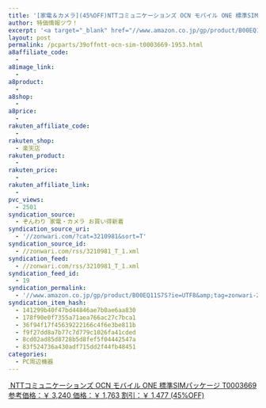 ```yaml
---
title: '[家電＆カメラ](45%OFF)NTTコミュニケーションズ OCN モバイル ONE 標準SIMパッケージ T0003669 ￥1,763'
author: 特価情報ツウ！
excerpt: '<a target="_blank" href="//www.amazon.co.jp/gp/product/B00EQ11S7S?ie=UTF8&amp;tag=zonwari-22&amp;linkCode=as2&amp;camp=247&amp;creative=7399&amp;creativeASIN=B00EQ11S7S"><img src="//ecx.images-amazon.com/images/I/416QcY0j6VL._SL100_.jpg"><br>NTT&#12467;&#12511;&#12517;&#12491;&#12465;&#12540;&#12471;&#12519;&#12531;&#12474; OCN &#12514;&#12496;&#12452;&#12523; ONE &#27161;&#28310;SIM&#12497;&#12483;&#12465;&#12540;&#12472; T0003669<br>&#21442;&#32771;&#20385;&#26684;&#65306;&#65509; 3,240<br>&#20385;&#26684;&#65306;&#65509; 1,763<br>&#21106;&#24341;&#65306;&#65509; 1,477 (45%OFF)</a>'
layout: post
permalink: /pcparts/39offntt-ocn-sim-t0003669-1953.html
a8affiliate_code:
  -
a8image_link:
  -
a8product:
  -
a8shop:
  -
a8price:
  -
rakuten_affiliate_code:
  -
rakuten_shop:
  - 楽天店
rakuten_product:
  -
rakuten_price:
  -
rakuten_affiliate_link:
  -
pvc_views:
  - 2501
syndication_source:
  - ぞんわり 家電・カメラ お買い得新着
syndication_source_uri:
  - '//zonwari.com/?cat=3210981&sort=T'
syndication_source_id:
  - //zonwari.com/rss/3210981_T_1.xml
syndication_feed:
  - //zonwari.com/rss/3210981_T_1.xml
syndication_feed_id:
  - 19
syndication_permalink:
  - '//www.amazon.co.jp/gp/product/B00EQ11S7S?ie=UTF8&amp;tag=zonwari-22&amp;linkCode=as2&amp;camp=247&amp;creative=7399&amp;creativeASIN=B00EQ11S7S'
syndication_item_hash:
  - 141299b40f47bd44846ae7b0ae6aa830
  - 178f90e0f7355a71aea766ac27c7bca1
  - 36f94f17f45639222166c4f6e3be811b
  - f9f27dd8a7b77c7d779c1026fa41cded
  - 8cd02ad85d8728b5d8fef5f04442547a
  - 83f524736a430adf715dd2f44fb48451
categories:
  - PC周辺機器
---
```

[<img src='//i0.wp.com/ecx.images-amazon.com/images/I/416QcY0j6VL._SL150_.jpg?w=546' title="" alt="" data-recalc-dims="1" />
NTTコミュニケーションズ OCN モバイル ONE 標準SIMパッケージ T0003669
参考価格：￥ 3,240
価格：￥ 1,763
割引：￥ 1,477 (45%OFF)][1]

 [1]: //www.amazon.co.jp/gp/product/B00EQ11S7S?ie=UTF8&#038;tag=tokkajohotsu-22&#038;linkCode=as2&#038;camp=247&#038;creative=7399&#038;creativeASIN=B00EQ11S7S